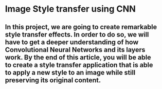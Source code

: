 # Image Style transfer using CNN
## In this project, we are going to create remarkable style transfer effects. In order to do so, we will have to get a deeper understanding of how Convolutional Neural Networks and its layers work. By the end of this article, you will be able to create a style transfer application that is able to apply a new style to an image while still preserving its original content.
